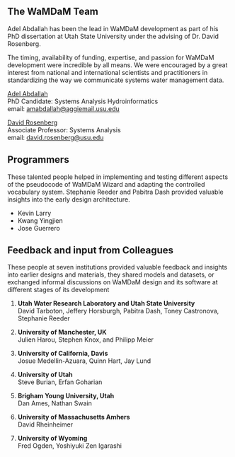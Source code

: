 ## The WaMDaM Team

Adel Abdallah has been the lead in WaMDaM development as part of his PhD dissertation at Utah State University under the advising of Dr. David Rosenberg.  

The timing, availability of funding, expertise, and passion for WaMDaM development were incredible by all means. We were encouraged by a great interest from national and international scientists and practitioners in standardizing the way we communicate systems water management data.

[Adel Abdallah](http://rosenberg.usu.edu/students.htm)   
PhD Candidate: Systems Analysis Hydroinformatics  
email: amabdallah@aggiemail.usu.edu

[David Rosenberg](http://rosenberg.usu.edu/)   
Associate Professor: Systems Analysis  
email: david.rosenberg@usu.edu



## Programmers
These talented people helped in implementing and testing different aspects of the pseudocode of WaMDaM Wizard and adapting the controlled vocabulary system. Stephanie Reeder and Pabitra Dash provided valuable insights into the early design architecture.   
   
* Kevin Larry  
* Kwang Yingjien   
* Jose Guerrero  


## Feedback and input from Colleagues     
These people at seven institutions provided valuable feedback and insights into earlier designs and materials, they shared models and datasets, or exchanged informal discussions on WaMDaM design and its software at different stages of its development   

1. **Utah Water Research Laboratory and Utah State University**   
David Tarboton, Jeffery Horsburgh, Pabitra Dash, Toney Castronova, Stephanie Reeder     

2. **University of Manchester, UK**     
Julien Harou, Stephen Knox, and Philipp Meier

3. **University of California, Davis**   
Josue Medellin-Azuara, Quinn Hart, Jay Lund

4. **University of Utah**   
Steve Burian, Erfan Goharian     

5. **Brigham Young University, Utah**   
Dan Ames, Nathan Swain

6. **University of Massachusetts Amhers**   
David Rheinheimer  

7. **University of Wyoming**   
Fred Ogden, Yoshiyuki Zen Igarashi 

 


